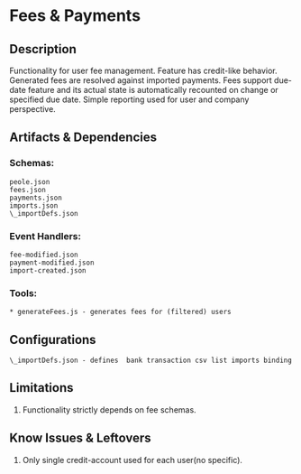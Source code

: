 # Fees & Payments

## Description
   Functionality for user fee management. Feature has credit-like behavior. Generated fees are resolved against imported payments. Fees support due-date feature and its actual state is automatically recounted on change or specified due date. Simple reporting used for user and company perspective.


## Artifacts & Dependencies
### Schemas:
    peole.json
    fees.json
    payments.json
    imports.json
    \_importDefs.json

### Event Handlers:
    fee-modified.json
    payment-modified.json
    import-created.json

### Tools:
    * generateFees.js - generates fees for (filtered) users

## Configurations
    \_importDefs.json - defines  bank transaction csv list imports binding
## Limitations
1. Functionality strictly depends on fee schemas.

## Know Issues & Leftovers
1. Only single credit-account used for each user(no specific).
